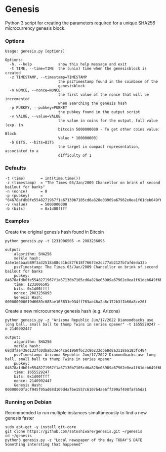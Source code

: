 # Genesis
Python 3 script for creating the parameters required for a unique SHA256 microcurrency genesis block.


### Options
    Usage: genesis.py [options]
    
    Options:
      -h, --help            show this help message and exit
      -t TIME, --time=TIME  the (unix) time when the genesisblock is created
      -z TIMESTAMP, --timestamp=TIMESTAMP
                            the pszTimestamp found in the coinbase of the
                            genesisblock
      -n NONCE, --nonce=NONCE
                            the first value of the nonce that will be incremented
                            when searching the genesis hash
      -p PUBKEY, --pubkey=PUBKEY
                            the pubkey found in the output script
      -v VALUE, --value=VALUE
                            the value in coins for the output, full value (exp. in
                            bitcoin 5000000000 - To get other coins value: Block
                            Value * 100000000)
      -b BITS, --bits=BITS
                            the target in compact representation, associated to a
                            difficulty of 1


### Defaults
    -t (time)       = int(time.time())
    -z (timestamp)  = "The Times 03/Jan/2009 Chancellor on brink of second bailout for banks"
    -n (nonce)      = 0
    -p (pubkey)     = "04678afdb0fe5548271967f1a67130b7105cd6a828e03909a67962e0ea1f61deb649f6bc3f4cef38c4f35504e51ec112de5c384df7ba0b8d578a4c702b6bf11d5f"
    -v (value)      = 5000000000
    -b (bits)       = 0x1d00ffff


### Examples
Create the original genesis hash found in Bitcoin
    
    python genesis.py -t 1231006505 -n 2083236893
    
    output: 
        algorithm: SHA256
        merkle hash: 4a5e1e4baab89f3a32518a88c31bc87f618f76673e2cc77ab2127b7afdeda33b
        pszTimestamp: The Times 03/Jan/2009 Chancellor on brink of second bailout for banks
        pubkey: 04678afdb0fe5548271967f1a67130b7105cd6a828e03909a67962e0ea1f61deb649f6bc3f4cef38c4f35504e51ec112de5c384df7ba0b8d578a4c702b6bf11d5f
        time: 1231006505
        bits: 0x1d00ffff
        nonce: 2083236893
        Genesis Hash: 000000000019d6689c085ae165831e934ff763ae46a2a6c172b3f1b60a8ce26f

Create a new microcurrency genesis hash (e.g. Arizona)
    
    python genesis.py -z "Arizona Republic Jun/17/2022 Diamondbacks use long ball, small ball to thump Twins in series opener" -t 1655529247 -n 2140992447
    
    output: 
        algorithm: SHA256
        merkle hash: 68ddfae438d132fc0dbab33ec4cad19a0f6c3c86232db68d8a3118aa183fc484
        pszTimestamp: Arizona Republic Jun/17/2022 Diamondbacks use long ball, small ball to thump Twins in series opener
        pubkey: 04678afdb0fe5548271967f1a67130b7105cd6a828e03909a67962e0ea1f61deb649f6bc3f4cef38c4f35504e51ec112de5c384df7ba0b8d578a4c702b6bf11d5f
        time: 1655529247
        bits: 0x1d00ffff
        nonce: 2140992447
        Genesis Hash: 00000000facf945f95ad68d109d4af6e1557c6107b4ae6ff399af498fa765da1


### Running on Debian
Recommended to run multiple instances simultaneously to find a new genesis faster    
    
    sudo apt-get -y install git-core
    git clone https://github.com/satoshiware/genesis.git ~/genesis
    cd ~/genesis
    python3 genesis.py -z "Local newspaper of the day TODAY'S DATE Something intersting that happened"